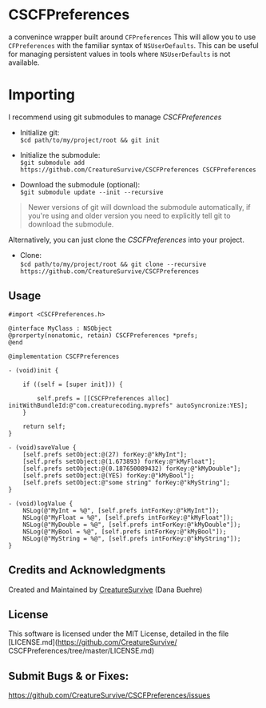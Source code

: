 # CSCFPreferences

a convenince wrapper built around `CFPreferences`
This will allow you to use `CFPreferences` with the familiar syntax of `NSUserDefaults`. This can be useful for managing persistent values in tools where `NSUserDefaults` is not available.

# Importing

I recommend using git submodules to manage *CSCFPreferences*  

- Initialize git:  
`$cd path/to/my/project/root && git init`  

- Initialize the submodule:  
`$git submodule add https://github.com/CreatureSurvive/CSCFPreferences CSCFPreferences`  

- Download the submodule (optional):  
`$git submodule update --init --recursive`  

> Newer versions of git will download the submodule automatically, if you're using and older version you need to explicitly tell git to download the submodule.  

Alternatively, you can just clone the *CSCFPreferences* into your project.  

- Clone:  
`$cd path/to/my/project/root && git clone --recursive https://github.com/CreatureSurvive/CSCFPreferences`

## Usage

```
#import <CSCFPreferences.h>

@interface MyClass : NSObject
@prorperty(nonatomic, retain) CSCFPreferences *prefs;
@end

@implementation CSCFPreferences

- (void)init {
	
	if ((self = [super init])) {
		
		self.prefs = [[CSCFPreferences alloc] initWithBundleId:@"com.creaturecoding.myprefs" autoSyncronize:YES];
	}
	
	return self;
}

- (void)saveValue {
	[self.prefs setObject:@(27) forKey:@"kMyInt"];
	[self.prefs setObject:@(1.673893) forKey:@"kMyFloat"];
	[self.prefs setObject:@(0.187650089432) forKey:@"kMyDouble"];
	[self.prefs setObject:@(YES) forKey:@"kMyBool"];
	[self.prefs setObject:@"some string" forKey:@"kMyString"];
}

- (void)logValue {
	NSLog(@"MyInt = %@", [self.prefs intForKey:@"kMyInt"]);
	NSLog(@"MyFloat = %@", [self.prefs intForKey:@"kMyFloat"]);
	NSLog(@"MyDouble = %@", [self.prefs intForKey:@"kMyDouble"]);
	NSLog(@"MyBool = %@", [self.prefs intForKey:@"kMyBool"]);
	NSLog(@"MyString = %@", [self.prefs intForKey:@"kMyString"]);
}
```

## Credits and Acknowledgments

Created and Maintained by [CreatureSurvive](https://creaturecoding.com/) (Dana Buehre)

## License

This software is licensed under the MIT License, detailed in the file [LICENSE.md](https://github.com/CreatureSurvive/ CSCFPreferences/tree/master/LICENSE.md)

## Submit Bugs & or Fixes:

https://github.com/CreatureSurvive/CSCFPreferences/issues  

 